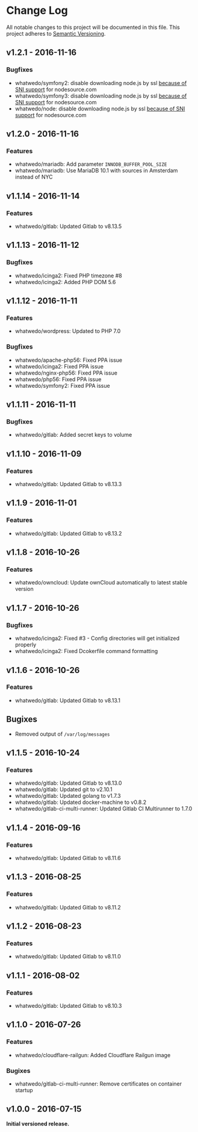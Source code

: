 # Change Log

All notable changes to this project will be documented in this file. This project adheres to [Semantic Versioning](http://semver.org/).


## v1.2.1 - 2016-11-16

### Bugfixes

* whatwedo/symfony2: disable downloading node.js by ssl [because of SNI support](https://github.com/nodesource/distributions/issues/353) for nodesource.com
* whatwedo/symfony3: disable downloading node.js by ssl [because of SNI support](https://github.com/nodesource/distributions/issues/353) for nodesource.com
* whatwedo/node: disable downloading node.js by ssl [because of SNI support](https://github.com/nodesource/distributions/issues/353) for nodesource.com

## v1.2.0 - 2016-11-16

### Features

* whatwedo/mariadb: Add parameter `INNODB_BUFFER_POOL_SIZE`
* whatwedo/mariadb: Use MariaDB 10.1 with sources in Amsterdam instead of NYC

## v1.1.14 - 2016-11-14

### Features

* whatwedo/gitlab: Updated Gitlab to v8.13.5


## v1.1.13 - 2016-11-12

### Bugfixes

* whatwedo/icinga2: Fixed PHP timezone #8
* whatwedo/icinga2: Added PHP DOM 5.6


## v1.1.12 - 2016-11-11

### Features

* whatwedo/wordpress: Updated to PHP 7.0


### Bugfixes

* whatwedo/apache-php56: Fixed PPA issue
* whatwedo/icinga2: Fixed PPA issue
* whatwedo/nginx-php56: Fixed PPA issue
* whatwedo/php56: Fixed PPA issue
* whatwedo/symfony2: Fixed PPA issue


## v1.1.11 - 2016-11-11

### Bugfixes

* whatwedo/gitlab: Added secret keys to volume


## v1.1.10 - 2016-11-09

### Features

* whatwedo/gitlab: Updated Gitlab to v8.13.3


## v1.1.9 - 2016-11-01

### Features

* whatwedo/gitlab: Updated Gitlab to v8.13.2


## v1.1.8 - 2016-10-26

### Features

* whatwedo/owncloud: Update ownCloud automatically to latest stable version


## v1.1.7 - 2016-10-26

### Bugfixes

* whatwedo/icinga2: Fixed #3 - Config directories will get initialized properly
* whatwedo/icinga2: Fixed Dcokerfile command formatting



## v1.1.6 - 2016-10-26

### Features

* whatwedo/gitlab: Updated Gitlab to v8.13.1


## Bugixes

* Removed output of `/var/log/messages`


## v1.1.5 - 2016-10-24

### Features

* whatwedo/gitlab: Updated Gitlab to v8.13.0
* whatwedo/gitlab: Updated git to v2.10.1
* whatwedo/gitlab: Updated golang to v1.7.3
* whatwedo/gitlab: Updated docker-machine to v0.8.2
* whatwedo/gitlab-ci-multi-runner: Updated Gitlab CI Multirunner to 1.7.0


## v1.1.4 - 2016-09-16

### Features

* whatwedo/gitlab: Updated Gitlab to v8.11.6


## v1.1.3 - 2016-08-25

### Features

* whatwedo/gitlab: Updated Gitlab to v8.11.2


## v1.1.2 - 2016-08-23

### Features

* whatwedo/gitlab: Updated Gitlab to v8.11.0


## v1.1.1 - 2016-08-02

### Features

* whatwedo/gitlab: Updated Gitlab to v8.10.3


## v1.1.0 - 2016-07-26

### Features

* whatwedo/cloudflare-railgun: Added Cloudflare Railgun image


### Bugixes

* whatwedo/gitlab-ci-multi-runner: Remove certificates on container startup


## v1.0.0 - 2016-07-15

**Initial versioned release.**
